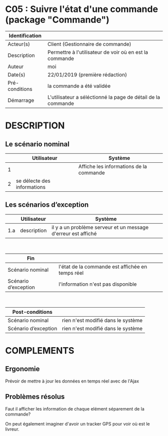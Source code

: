 # C05 : Suivre l'état d'une commande (package "Commande")

|Identification | |
|-|-|
|Acteur(s) | Client (Gestionnaire de commande) |
|Description | Permettre à l'utilisateur de voir où en est la commande |
|Auteur | moi |
|Date(s) | 22/01/2019 (première rédaction) |
|Pré-conditions | la commande a été validée |
|Démarrage | L'utilisateur a séléctionné la page de détail de la commande |

# DESCRIPTION

## Le scénario nominal
||Utilisateur|Système|
|-|-|-|
|1| | Affiche les informations de la commande |
|2| se délecte des informations | |

## Les scénarios d’exception

||Utilisateur|Système|
|-|-|-|
|1.a| description | il y a un problème serveur et un message d'erreur est affiché |

<br/>

|Fin||
|-|-|
|Scénario nominal | l'état de la commande est affichée en temps réel |
|Scénario d’exception | l'information n'est pas disponible |

<br/>

|Post-conditions||
|-|-
|Scénario nominal | rien n'est modifié dans le système |
|Scénario d’exception | rien n'est modifié dans le système |

# COMPLEMENTS

## Ergonomie 

Prévoir de mettre à jour les données en temps réel avec de l'Ajax

## Problèmes résolus 

Faut il afficher les information de chaque elément séparement de la commande?

On peut également imaginer d'avoir un tracker GPS pour voir où est le livreur.